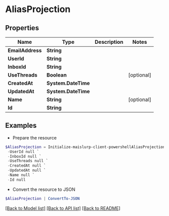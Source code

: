# AliasProjection
## Properties

Name | Type | Description | Notes
------------ | ------------- | ------------- | -------------
**EmailAddress** | **String** |  | 
**UserId** | **String** |  | 
**InboxId** | **String** |  | 
**UseThreads** | **Boolean** |  | [optional] 
**CreatedAt** | **System.DateTime** |  | 
**UpdatedAt** | **System.DateTime** |  | 
**Name** | **String** |  | [optional] 
**Id** | **String** |  | 

## Examples

- Prepare the resource
```powershell
$AliasProjection = Initialize-maislurp-client-powershellAliasProjection  -EmailAddress null `
 -UserId null `
 -InboxId null `
 -UseThreads null `
 -CreatedAt null `
 -UpdatedAt null `
 -Name null `
 -Id null
```

- Convert the resource to JSON
```powershell
$AliasProjection | ConvertTo-JSON
```

[[Back to Model list]](../README#documentation-for-models) [[Back to API list]](../README#documentation-for-api-endpoints) [[Back to README]](../README)

